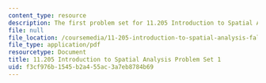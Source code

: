 ```yaml
---
content_type: resource
description: The first problem set for 11.205 Introduction to Spatial Analysis.
file: null
file_location: /coursemedia/11-205-introduction-to-spatial-analysis-fall-2019/f3cf976b1545b2a455ac3a7eb8784b69_11.205f19_pset1.pdf
file_type: application/pdf
resourcetype: Document
title: 11.205 Introduction to Spatial Analysis Problem Set 1
uid: f3cf976b-1545-b2a4-55ac-3a7eb8784b69
---
```

